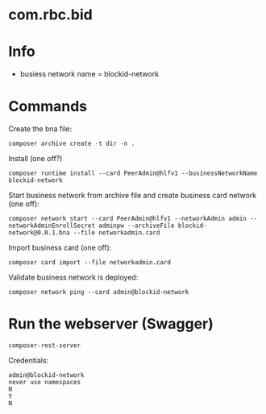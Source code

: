 # com.rbc.bid

# Info
* busiess network name = blockid-network

# Commands
Create the bna file: 
```
composer archive create -t dir -n .
```

Install (one off?)
```
composer runtime install --card PeerAdmin@hlfv1 --businessNetworkName blockid-network
```

Start business network from archive file and create business card network (one off):
```
composer network start --card PeerAdmin@hlfv1 --networkAdmin admin --networkAdminEnrollSecret adminpw --archiveFile blockid-network@0.0.1.bna --file networkadmin.card
```

Import business card (one off):
```
composer card import --file networkadmin.card
```

Validate business network is deployed:
```
composer network ping --card admin@blockid-network
```

# Run the webserver (Swagger)
```
composer-rest-server
```

Credentials:
```
admin@blockid-network
never use namespaces
N
Y
N

```